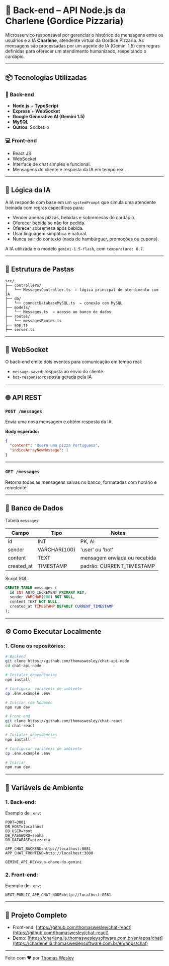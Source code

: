 
# 🔁 Back-end – API Node.js da Charlene (Gordice Pizzaria)

Microsserviço responsável por gerenciar o histórico de mensagens entre os usuários e a IA **Charlene**, atendente virtual da Gordice Pizzaria. As mensagens são processadas por um agente de IA (Gemini 1.5) com regras definidas para oferecer um atendimento humanizado, respeitando o cardápio.

---

## 📦 Tecnologias Utilizadas

### 🔁 Back-end

- **Node.js** + **TypeScript**
- **Express** + **WebSocket**
- **Google Generative AI (Gemini 1.5)**
- **MySQL**
- **Outros**: Socket.io

### 💻 Front-end

- React JS
- WebSocket
- Interface de chat simples e funcional.
- Mensagens do cliente e resposta da IA em tempo real.

---

## 🧠 Lógica da IA

A IA responde com base em um `systemPrompt` que simula uma atendente treinada com regras específicas para:

- Vender apenas pizzas, bebidas e sobremesas do cardápio.
- Oferecer bebida se não for pedida.
- Oferecer sobremesa após bebida.
- Usar linguagem simpática e natural.
- Nunca sair do contexto (nada de hambúrguer, promoções ou cupons).

A IA utilizada é o modelo `gemini-1.5-flash`, com `temperature: 0.7`.

---

## 📁 Estrutura de Pastas

```
src/
├── controllers/
│   └── MessagesController.ts  ← lógica principal de atendimento com IA
├── db/
│   └── connectDatabaseMySQL.ts  ← conexão com MySQL
├── models/
│   └── Messages.ts  ← acesso ao banco de dados
├── routes/
│   └── messagesRoutes.ts
├── app.ts
├── server.ts
```

---

## 🔌 WebSocket

O back-end emite dois eventos para comunicação em tempo real:

- `message-saved`: resposta ao envio do cliente
- `bot-response`: resposta gerada pela IA

---

## 🌐 API REST

### `POST /messages`

Envia uma nova mensagem e obtém resposta da IA.

**Body esperado:**
```json
{
  "content": "Quero uma pizza Portuguesa",
  "indiceArrayNewMessage": 1
}
```

---

### `GET /messages`

Retorna todas as mensagens salvas no banco, formatadas com horário e remetente.

---

## 🧪 Banco de Dados

Tabela `messages`:

| Campo       | Tipo          | Notas                         |
|-------------|---------------|-------------------------------|
| id          | INT           | PK, AI                        |
| sender      | VARCHAR(100)  | 'user' ou 'bot'               |
| content     | TEXT          | mensagem enviada ou recebida |
| created_at  | TIMESTAMP     | padrão: CURRENT_TIMESTAMP     |

Script SQL:
```sql
CREATE TABLE messages (
  id INT AUTO_INCREMENT PRIMARY KEY,
  sender VARCHAR(100) NOT NULL,
  content TEXT NOT NULL,
  created_at TIMESTAMP DEFAULT CURRENT_TIMESTAMP
);
```

---

## ⚙️ Como Executar Localmente

### 1. Clone os repositórios:

```bash
# Backend
git clone https://github.com/thomaswesley/chat-api-node
cd chat-api-node

# Instalar dependências
npm install

# Configurar variáveis de ambiente
cp .env.example .env

# Iniciar com Nodemon
npm run dev
```

```bash
# Front-end
git clone https://github.com/thomaswesley/chat-react
cd chat-react

# Instalar dependências
npm install

# Configurar variáveis de ambiente
cp .env.example .env

# Iniciar
npm run dev
```

---

## 📄 Variáveis de Ambiente

### 1. Back-end:

Exemplo de `.env`:

```env
PORT=3001
DB_HOST=localhost
DB_USER=root
DB_PASSWORD=senha
DB_DATABASE=pizzaria

APP_CHAT_BACKEND=http://localhost:8081
APP_CHAT_FRONTEND=http://localhost:3000

GEMINI_API_KEY=sua-chave-do-gemini
```

### 2. Front-end:

Exemplo de `.env`:

```env
NEXT_PUBLIC_APP_CHAT_NODE=http://localhost:8081
```

---

## 🔗 Projeto Completo

- Front-end: [https://github.com/thomaswesley/chat-react](https://github.com/thomaswesley/chat-react)
- Demo: [https://charlene.ia.thomaswesleysoftware.com.br/en/apps/chat](https://charlene.ia.thomaswesleysoftware.com.br/en/apps/chat)

---

Feito com ❤️ por [Thomas Wesley](https://github.com/thomaswesley)
